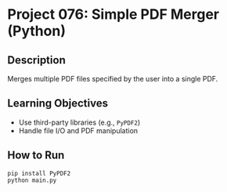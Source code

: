 # Project 076: Simple PDF Merger (Python)

## Description
Merges multiple PDF files specified by the user into a single PDF.

## Learning Objectives
- Use third-party libraries (e.g., `PyPDF2`)
- Handle file I/O and PDF manipulation

## How to Run
```
pip install PyPDF2
python main.py
```
